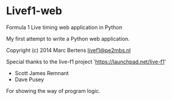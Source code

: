 Livef1-web
==========

Formula 1 Live timing web application in Python

My first attempt to write a Python web application.

Copyright (c) 2014 Marc Bertens <livef1@pe2mbs.nl>

Special thanks to the live-f1 project 'https://launchpad.net/live-f1'
* Scott James Remnant
* Dave Pusey

For showing the way of program logic.   

